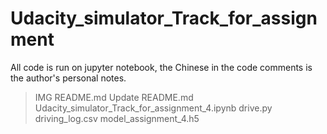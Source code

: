 # Udacity_simulator_Track_for_assignment
All code is run on jupyter notebook, the Chinese in the code comments is the author's personal notes.
>IMG
>README.md
>Update README.md
>Udacity_simulator_Track_for_assignment_4.ipynb
>drive.py
>driving_log.csv
>model_assignment_4.h5
